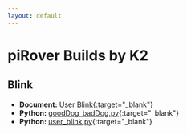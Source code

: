 ```yaml
---
layout: default
---
```


# piRover Builds by K2

## Blink

- **Document:** [User Blink](piRoverUserBlink.pdf){:target="_blank"}
- **Python:** [goodDog_badDog.py](goodDog_badDog.py){:target="_blank"}
- **Python:** [user_blink.py](ser_blink.py){:target="_blank"}



